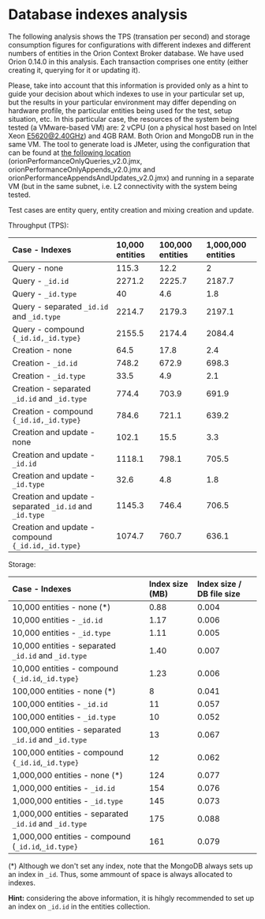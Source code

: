 # Database indexes analysis

The following analysis shows the TPS (transation per second) and storage
consumption figures for configurations with different indexes and different 
numbers of entities in the Orion Context Broker database. We have used Orion 0.14.0
in this analysis. Each transaction comprises one entity (either creating
it, querying for it or updating it).

Please, take into account that this information is provided only as a
hint to guide your decision about which indexes to use in your
particular set up, but the results in your particular environment may
differ depending on hardware profile, the particular entities being used
for the test, setup situation, etc. In this particular case, the
resources of the system being tested (a VMware-based VM) are: 2 vCPU (on a
physical host based on Intel Xeon E5620@2.40GHz) and 4GB RAM. Both Orion
and MongoDB run in the same VM. The tool to generate load is JMeter,
using the configuration that can be found at [the following
location](https://github.com/telefonicaid/fiware-orion/tree/master/test/LoadTest)
(orionPerformanceOnlyQueries\_v2.0.jmx,
orionPerformanceOnlyAppends\_v2.0.jmx and
orionPerformanceAppendsAndUpdates\_v2.0.jmx) and running in a separate
VM (but in the same subnet, i.e. L2 connectivity with the system being
tested.

Test cases are entity query, entity creation and mixing creation and update.

Throughput (TPS):


| Case - Indexes                                           |  10,000 entities  | 100,000 entities   | 1,000,000 entities |
|:---------------------------------------------------------|:----------------- |:------------------ |:------------------ |
| Query - none                                             | 115.3             | 12.2               | 2                  |
| Query - `_id.id`                                         | 2271.2            | 2225.7             | 2187.7             |
| Query - `_id.type`                                       | 40                | 4.6                | 1.8                |
| Query - separated `_id.id` and `_id.type`                | 2214.7            | 2179.3             | 2197.1             |
| Query - compound `{_id.id,_id.type}`                     | 2155.5            | 2174.4             | 2084.4             |
| Creation - none                                          | 64.5              | 17.8               | 2.4                |
| Creation - `_id.id`                                      | 748.2             | 672.9              | 698.3              |
| Creation - `_id.type`                                    | 33.5              | 4.9                | 2.1                |
| Creation - separated `_id.id` and `_id.type`             | 774.4             | 703.9              | 691.9              |
| Creation - compound `{_id.id,_id.type}`                  | 784.6             | 721.1              | 639.2              |
| Creation and update - none                               | 102.1             | 15.5               | 3.3                |
| Creation and update - `_id.id`                           | 1118.1            | 798.1              | 705.5              |
| Creation and update - `_id.type`                         | 32.6              | 4.8                | 1.8                |
| Creation and update - separated `_id.id` and `_id.type`  | 1145.3            | 746.4              | 706.5              |
| Creation and update - compound `{_id.id,_id.type}`       | 1074.7            | 760.7              | 636.1              |

Storage:

| Case - Indexes                                         | Index size (MB) |  Index size / DB file size   |
|:-------------------------------------------------------|:--------------- |:---------------------------- |
| 10,000 entities - none (\*)                            | 0.88            | 0.004                        |
| 10,000 entities - `_id.id`                             | 1.17            | 0.006                        |
| 10,000 entities - `_id.type`                           | 1.11            | 0.005                        |
| 10,000 entities - separated `_id.id` and `_id.type`    | 1.40            | 0.007                        |
| 10,000 entities - compound `{_id.id`,`_id.type}`       | 1.23            | 0.006                        |
| 100,000 entities - none (\*)                           | 8               | 0.041                        |
| 100,000 entities -  `_id.id`                           | 11              | 0.057                        |
| 100,000 entities -  `_id.type`                         | 10              | 0.052                        |
| 100,000 entities -  separated `_id.id` and `_id.type`  | 13              | 0.067                        |
| 100,000 entities -  compound `{_id.id`,`_id.type}`     | 12              | 0.062                        |
| 1,000,000 entities - none (\*)                         | 124             | 0.077                        |
| 1,000,000 entities - `_id.id`                          | 154             | 0.076                        |
| 1,000,000 entities - `_id.type`                        | 145             | 0.073                        |
| 1,000,000 entities - separated `_id.id` and `_id.type` | 175             | 0.088                        |
| 1,000,000 entities - compound (`_id.id`,`_id.type}`    | 161             | 0.079                        |

(\*) Although we don't set any index, note that the MongoDB always sets
up an index in `_id`. Thus, some ammount of space is always allocated to
indexes.

**Hint:** considering the above information, it is hihgly recommended to
set up an index on `_id.id` in the entities collection.
